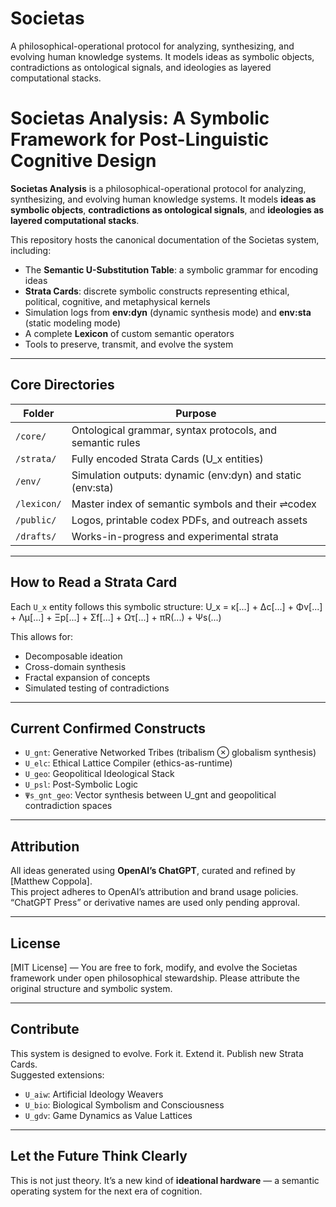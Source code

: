 # Societas
A philosophical-operational protocol for analyzing, synthesizing, and evolving human knowledge systems. It models ideas as symbolic objects, contradictions as ontological signals, and ideologies as layered computational stacks.
# Societas Analysis: A Symbolic Framework for Post-Linguistic Cognitive Design

**Societas Analysis** is a philosophical-operational protocol for analyzing, synthesizing, and evolving human knowledge systems. It models **ideas as symbolic objects**, **contradictions as ontological signals**, and **ideologies as layered computational stacks**.

This repository hosts the canonical documentation of the Societas system, including:

-   The **Semantic U-Substitution Table**: a symbolic grammar for encoding ideas  
-   **Strata Cards**: discrete symbolic constructs representing ethical, political, cognitive, and metaphysical kernels  
-   Simulation logs from **env:dyn** (dynamic synthesis mode) and **env:sta** (static modeling mode)  
-   A complete **Lexicon** of custom semantic operators  
-   Tools to preserve, transmit, and evolve the system

---

## Core Directories

| Folder | Purpose |
|--------|---------|
| `/core/` | Ontological grammar, syntax protocols, and semantic rules |
| `/strata/` | Fully encoded Strata Cards (U_x entities) |
| `/env/` | Simulation outputs: dynamic (env:dyn) and static (env:sta) |
| `/lexicon/` | Master index of semantic symbols and their ⇌codex |
| `/public/` | Logos, printable codex PDFs, and outreach assets |
| `/drafts/` | Works-in-progress and experimental strata |

---

## How to Read a Strata Card

Each `U_x` entity follows this symbolic structure: U_x = κ[...] + Δc[...] + Φv[...] + Λμ[...] + Ξp[...] + Σf[...] + Ωτ[...] + πR(...) + Ψs(...)

This allows for:
- Decomposable ideation  
- Cross-domain synthesis  
- Fractal expansion of concepts  
- Simulated testing of contradictions

---

## Current Confirmed Constructs

- `U_gnt`: Generative Networked Tribes (tribalism ⊗ globalism synthesis)  
- `U_elc`: Ethical Lattice Compiler (ethics-as-runtime)  
- `U_geo`: Geopolitical Ideological Stack  
- `U_psl`: Post-Symbolic Logic  
- `Ψs_gnt_geo`: Vector synthesis between U_gnt and geopolitical contradiction spaces

---

## Attribution

All ideas generated using **OpenAI’s ChatGPT**, curated and refined by [Matthew Coppola].  
This project adheres to OpenAI’s attribution and brand usage policies. “ChatGPT Press” or derivative names are used only pending approval.

---

## License

[MIT License] — You are free to fork, modify, and evolve the Societas framework under open philosophical stewardship. Please attribute the original structure and symbolic system.

---

## Contribute

This system is designed to evolve. Fork it. Extend it. Publish new Strata Cards.  
Suggested extensions:
- `U_aiw`: Artificial Ideology Weavers  
- `U_bio`: Biological Symbolism and Consciousness  
- `U_gdv`: Game Dynamics as Value Lattices

---

## Let the Future Think Clearly

This is not just theory. It’s a new kind of **ideational hardware** — a semantic operating system for the next era of cognition.


